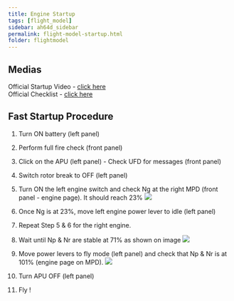 ```yaml
---
title: Engine Startup
tags: [flight_model]
sidebar: ah64d_sidebar
permalink: flight-model-startup.html
folder: flightmodel
---
```


## Medias

Official Startup Video - [click here](https://www.youtube.com/embed/YlwNvxzRJCg)<br>
Official Checklist - [click here](https://steamcommunity.com/linkfilter/?url=https://www.dropbox.com/s/zfv60saj0xa1l4b/AH-64D%20CHECKLIST.pdf?dl=0) 

## Fast Startup Procedure
1. Turn ON battery (left panel)
2. Perform full fire check (front panel)
3. Click on the APU (left panel) - Check UFD for messages (front panel)
4. Switch rotor break to OFF (left panel)
5. Turn ON the left engine switch and check Ng at the right MPD (front panel - engine page). It should reach 23%
![](https://i.imgur.com/C6JnC7L.png)

6. Once Ng is at 23%, move left engine power lever to idle (left panel)
7. Repeat Step 5 & 6 for the right engine.
8. Wait until Np & Nr are stable at 71% as shown on image
![](https://i.imgur.com/AVQ67vk.png)

9. Move power levers to fly mode (left panel) and check that Np & Nr is at 101% (engine page on MPD).
![](https://i.imgur.com/IMiYpBy.png)

10. Turn APU OFF (left panel)
11. Fly !